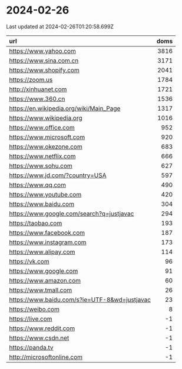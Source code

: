 # 2024-02-26

<!-- BEGIN -->
Last updated at 2024-02-26T01:20:58.699Z

url | doms
:- | -:
https://www.yahoo.com | 3816
https://www.sina.com.cn | 3171
https://www.shopify.com | 2041
https://zoom.us | 1784
http://xinhuanet.com | 1721
https://www.360.cn | 1536
https://en.wikipedia.org/wiki/Main_Page | 1317
https://www.wikipedia.org | 1016
https://www.office.com | 952
https://www.microsoft.com | 920
https://www.okezone.com | 683
https://www.netflix.com | 666
https://www.sohu.com | 627
https://www.jd.com/?country=USA | 597
https://www.qq.com | 490
https://www.youtube.com | 420
https://www.baidu.com | 304
https://www.google.com/search?q=justjavac | 294
https://taobao.com | 193
https://www.facebook.com | 187
https://www.instagram.com | 173
https://www.alipay.com | 114
https://vk.com | 96
https://www.google.com | 91
https://www.amazon.com | 60
https://www.tmall.com | 26
https://www.baidu.com/s?ie=UTF-8&wd=justjavac | 23
https://weibo.com | 8
https://live.com | -1
https://www.reddit.com | -1
https://www.csdn.net | -1
https://panda.tv | -1
http://microsoftonline.com | -1
<!-- END -->

